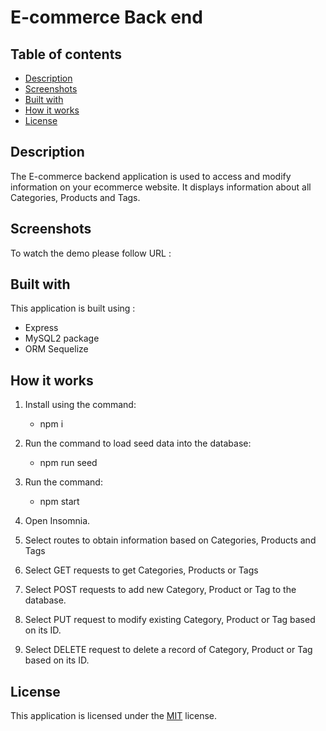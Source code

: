 # E-commerce Back end

## Table of contents
* [Description](#description)
* [Screenshots](#screenshots)
* [Built with](#built-with)
* [How it works](#how-it-works)
* [License](#license)

## Description
  The E-commerce backend application is used to access and modify information on your ecommerce website. It displays information about all Categories, Products and Tags.
  
## Screenshots

To watch the demo please follow URL : 

## Built with
This application is built using :
* Express
* MySQL2 package
* ORM Sequelize 

## How it works
1. Install using the command:

    * npm i

2. Run the command to load seed data into the database:

    * npm run seed
3. Run the command: 
     * npm start	
4. Open Insomnia.
5. Select routes to obtain information based on Categories, Products and Tags
6. Select GET requests to get Categories, Products or Tags
7. Select POST requests to add new Category, Product or Tag to the database.
8. Select PUT request to modify existing Category, Product or Tag based on its ID.
9. Select DELETE request to delete a record of Category, Product or Tag based on its ID.

## License
 This application is licensed under the [MIT]( https://github.com/pdhende/ECommerce-back-end/blob/main/LICENSE) license.


